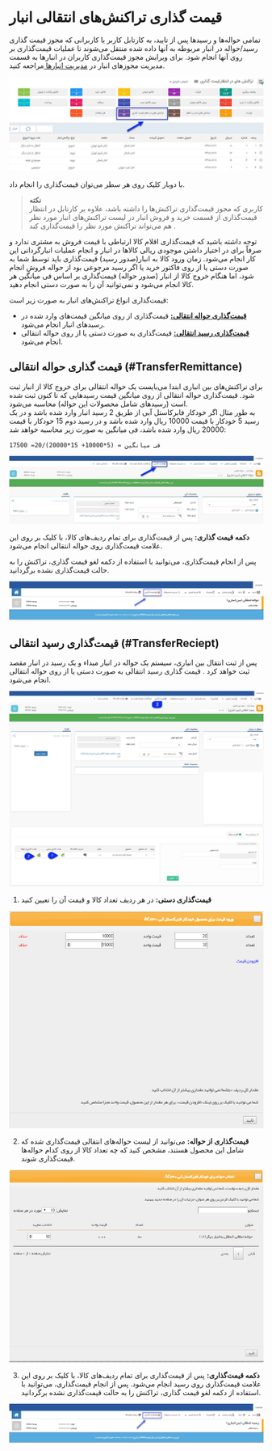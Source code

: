 # قیمت گذاری تراکنش‌های انتقالی انبار
تمامی حواله‌ها و رسیدها پس از تایید، به کارتابل کاربر یا کاربرانی که مجوز قیمت گذاری رسید/حواله در انبار مربوطه به آنها داده شده منتقل می‌شوند تا عملیات قیمت‌گذاری بر روی آنها انجام شود. برای ویرایش مجوز قیمت‌گذاری کاربران در انبارها به قسمت مدیریت مجوزهای انبار در [مدیریت انبارها ](https://github.com/1stco/PayamGostarDocs/blob/master/Help/Settings/Warehouse-management/Warehouse-management.md)مراجعه کنید.

![کارتابل در انتظار قیمت‌گذاری انبار](./Images/Pricingcartable.jpg)

با دوبار کلیک روی هر سطر می‌توان قیمت‌گذاری را انجام داد.

> **نکته**<br>
کاربری که مجوز قیمت‌گذاری تراکنش‌ها را داشته باشد، علاوه بر کارتابل در انتظار قیمت‌گذاری از قسمت خرید و فروش انبار در لیست تراکنش‌های انبار مورد نظر هم می‌تواند تراکنش مورد نظر را قیمت‌گذاری کند .

 توجه داشته باشید که قیمت‌گذاری اقلام کالا ارتباطی با قیمت فروش به مشتری ندارد و صرفاً برای در اختیار داشتن موجودی ریالی کالاها در انبار و انجام عملیات انبارگردانی این کار انجام می‌شود. زمان ورود کالا به انبار(صدور رسید) قیمت‌گذاری باید توسط شما به صورت دستی یا از روی فاکتور خرید یا اگر رسید مرجوعی بود از حواله فروش انجام شود، اما هنگام خروج کالا از انبار (صدور حواله) قیمت‌گذاری بر اساس فی میانگین هر کالا انجام می‌شود و نمی‌توانید آن را به صورت دستی انجام دهید.

قیمت‌گذاری‌ انواع تراکنش‌های انبار به صورت زیر است:

- [**قیمت‌گذاری حواله انتقالی:**](#TransferRemittance)  قیمت‌گذاری از روی میانگین قیمت‌های وارد شده در رسیدهای انبار انجام می‌شود.
- [**قیمت‌گذاری رسید انتقالی:**](#TransferReciept) قیمت‌گذاری به صورت دستی یا از روی حواله انتقالی انجام می‌شود.

## قیمت گذاری حواله انتقالی (#TransferRemittance)
برای تراکنش‌های بین انباری ابتدا می‌بایست یک حواله انتقالی برای خروج کالا از انبار ثبت شود.
 قیمت‌گذاری حواله انتقالی از روی میانگین قیمت رسیدهایی که تا کنون ثبت شده است (رسیدهای شامل محصولات این حواله) محاسبه می‌شود.<br>
به طور مثال اگر خودکار فابرکاستل آبی از طریق 2 رسید انبار وارد شده باشد و در یک رسید 5 خودکار با قیمت 10000 ریال وارد شده باشد و در رسید دوم 15 خودکار با قیمت 20000 ریال وارد شده باشد، فی میانگین به صورت زیر محاسبه خواهد شد:

	فی میانگین = (5*10000+ 15*20000)/20= 17500 

![دکمه قیمت‌گذاری](./Images/transfer-warehouse-reciept.jpg)

**دکمه قیمت گذاری:** پس از قیمت‌گذاری برای تمام ردیف‌های کالا، با کلیک بر روی این علامت قیمت‌گذاری روی حواله انتقالی انجام می‌شود.

پس از انجام قیمت‌گذاری، می‌توانید با استفاده از دکمه لغو قیمت گذاری، تراکنش را به حالت قیمت‌گذاری نشده برگردانید.

![دکمه لغو قیمت‌گذاری](./Images/TransferReciept2.png)

## قیمت‌گذاری رسید انتقالی (#TransferReciept)
پس از ثبت انتقال بین انباری، سیستم یک حواله در انبار مبداء و یک رسید در انبار مقصد ثبت خواهد کرد .
قیمت گذاری رسید انتقالی به صورت دستی یا از روی حواله انتقالی انجام می‌شود.

![قیمت‌گذاری رسید انتقالی](./Images/TransferBetweenWarehouses1.jpg)

1. **قیمت‌گذاری دستی:** در هر ردیف تعداد کالا و قیمت آن را تعیین کنید

![قیمت‌گذاری دستی رسید انتقالی](./Images/TransferReciept3.png)

2. **قیمت‌گذاری از حواله:** می‌توانید از لیست حواله‌های انتقالی قیمت‌گذاری شده که شامل این محصول هستند، مشخص کنید که چه تعداد کالا از روی کدام حواله‌ها قیمت‌گذاری شوند.

![قیمت‌گذاری از حواله رسید انتقالی](./Images/TransferReciept-manual-pricing.png)

3. **دکمه قیمت‌گذاری:** پس از قیمت‌گذاری برای تمام ردیف‌های کالا، با کلیک بر روی این علامت قیمت‌گذاری روی رسید انجام می‌شود.
 پس از انجام قیمت‌گذاری، می‌توانید با استفاده از دکمه لغو قیمت گذاری، تراکنش را به حالت قیمت‌گذاری نشده برگردانید.

![دکمه قیمت گذاری در رسید انتقالی](./Images/TransferReciept-pricing.png)
